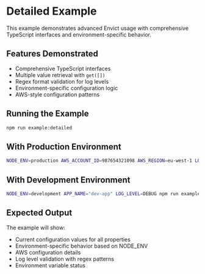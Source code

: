 # Detailed Example

This example demonstrates advanced Envict usage with comprehensive TypeScript interfaces and environment-specific behavior.

## Features Demonstrated

- Comprehensive TypeScript interfaces
- Multiple value retrieval with `get([])`
- Regex format validation for log levels
- Environment-specific configuration logic
- AWS-style configuration patterns

## Running the Example

```bash
npm run example:detailed
```

## With Production Environment

```bash
NODE_ENV=production AWS_ACCOUNT_ID=987654321098 AWS_REGION=eu-west-1 LOG_LEVEL=ERROR npm run example:detailed
```

## With Development Environment

```bash
NODE_ENV=development APP_NAME="dev-app" LOG_LEVEL=DEBUG npm run example:detailed
```

## Expected Output

The example will show:

- Current configuration values for all properties
- Environment-specific behavior based on NODE_ENV
- AWS configuration details
- Log level validation with regex patterns
- Environment variable status
